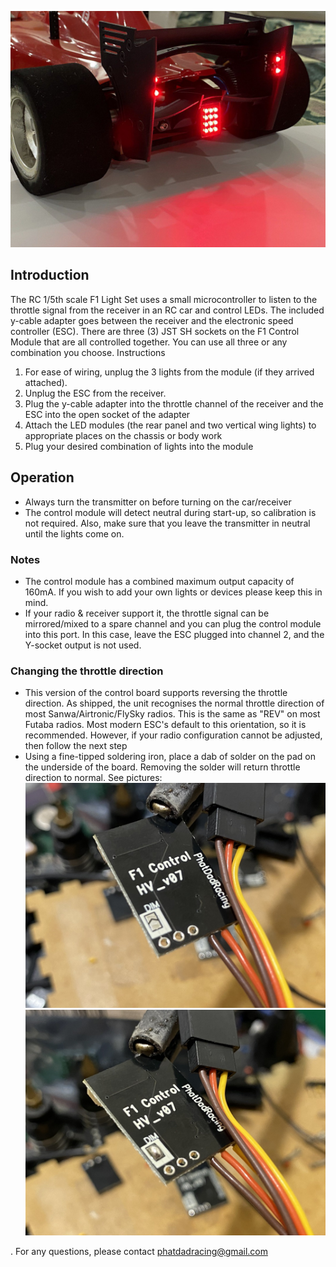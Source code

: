 ![Rear view of RC car with lights attached](https://github.com/Phat-Dad-Racing/F1-Lighting-System---5th-scale/blob/main/images/F1%20Light%20setup.jpg)
## Introduction

The RC 1/5th scale F1 Light Set uses a small microcontroller to listen to the throttle signal from the receiver in an RC car and control LEDs. The included y-cable adapter goes between the receiver and the electronic speed controller (ESC).
There are three (3) JST SH sockets on the F1 Control Module that are all controlled together. You can use all three or any combination you choose.
Instructions
1.	For ease of wiring, unplug the 3 lights from the module (if they arrived attached).
2.	Unplug the ESC from the receiver.
3.	Plug the y-cable adapter into the throttle channel of the receiver and the ESC into the open socket of the adapter
4.	Attach the LED modules (the rear panel and two vertical wing lights) to appropriate places on the chassis or body work
5.	Plug your desired combination of lights into the module

## Operation

* Always turn the transmitter on before turning on the car/receiver
* The control module will detect neutral during start-up, so calibration is not required. Also, make sure that you leave the transmitter in neutral until the lights come on.

### Notes
* The control module has a combined maximum output capacity of 160mA. If you wish to add your own lights or devices please keep this in mind.
* If your radio & receiver support it, the throttle signal can be mirrored/mixed to a spare channel and you can plug the control module into this port. In this case, leave the ESC plugged into channel 2, and the Y-socket output is not used.

### Changing the throttle direction
* This version of the control board supports reversing the throttle direction. As shipped, the unit recognises the normal throttle direction of most Sanwa/Airtronic/FlySky radios. This is the same as "REV" on most Futaba radios. Most modern ESC's default to this orientation, so it is recommended. However, if your radio configuration cannot be adjusted, then follow the next step
* Using a fine-tipped soldering iron, place a dab of solder on the pad on the underside of the board. Removing the solder will return throttle direction to normal. See pictures:
![Rear view of RC car with lights attached](https://github.com/Phat-Dad-Racing/F1-Lighting-System---5th-scale/blob/main/images/IMG_0098_small.jpg)
![Rear view of RC car with lights attached](https://github.com/Phat-Dad-Racing/F1-Lighting-System---5th-scale/blob/main/images/IMG_0099_small.jpg)


.
For any questions, please contact phatdadracing@gmail.com

